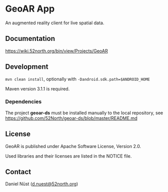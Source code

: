 # GeoAR App

An augmented reality client for live spatial data.

## Documentation

https://wiki.52north.org/bin/view/Projects/GeoAR

## Development

``mvn clean install``, optionally with ``-Dandroid.sdk.path=$ANDROID_HOME``

Maven version 3.1.1 is required.

### Dependencies

The project **geoar-ds** must be installed manually to the local repository, see https://github.com/52North/geoar-ds/blob/master/README.md

## License

GeoAR is published under Apache Software License, Version 2.0.

Used libraries and their licenses are listed in the NOTICE file.

## Contact

Daniel Nüst (d.nuest@52north.org) 
